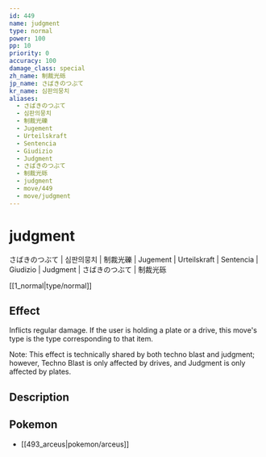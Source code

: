 ```yaml
---
id: 449
name: judgment
type: normal
power: 100
pp: 10
priority: 0
accuracy: 100
damage_class: special
zh_name: 制裁光砾
jp_name: さばきのつぶて
kr_name: 심판의뭉치
aliases:
  - さばきのつぶて
  - 심판의뭉치
  - 制裁光礫
  - Jugement
  - Urteilskraft
  - Sentencia
  - Giudizio
  - Judgment
  - さばきのつぶて
  - 制裁光砾
  - judgment
  - move/449
  - move/judgment
---
```

# judgment
    
さばきのつぶて | 심판의뭉치 | 制裁光礫 | Jugement | Urteilskraft | Sentencia | Giudizio | Judgment | さばきのつぶて | 制裁光砾

[[1_normal|type/normal]]

## Effect

Inflicts regular damage.  If the user is holding a plate or a drive, this move's type is the type corresponding to that item.

Note: This effect is technically shared by both techno blast and judgment; however, Techno Blast is only affected by drives, and Judgment is only affected by plates.

## Description



## Pokemon

- [[493_arceus|pokemon/arceus]]

